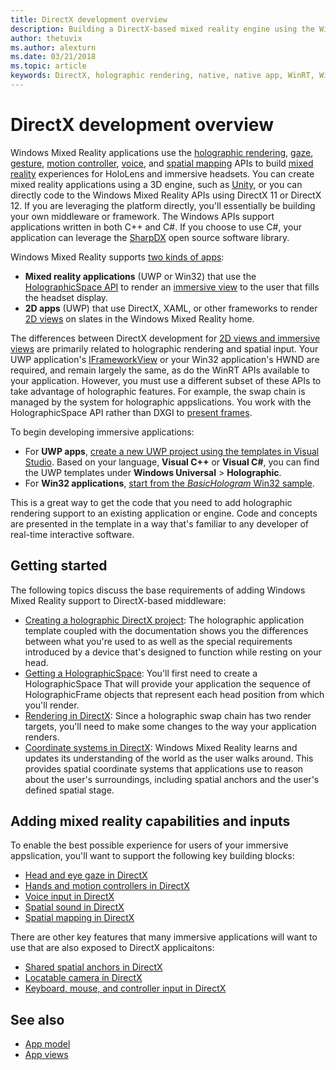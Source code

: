 ```yaml
---
title: DirectX development overview
description: Building a DirectX-based mixed reality engine using the Windows Mixed Reality APIs directly.
author: thetuvix
ms.author: alexturn
ms.date: 03/21/2018
ms.topic: article
keywords: DirectX, holographic rendering, native, native app, WinRT, WinRT app, platform APIs, custom engine, middleware
---
```




# DirectX development overview


Windows Mixed Reality applications use the [holographic rendering](rendering.md), [gaze](gaze.md), [gesture](gestures.md), [motion controller](motion-controllers.md), [voice](voice-input.md), and [spatial mapping](spatial-mapping.md) APIs to build [mixed reality](mixed-reality.md) experiences for HoloLens and immersive headsets. You can create mixed reality applications using a 3D engine, such as [Unity](unity-development-overview.md), or you can directly code to the Windows Mixed Reality APIs using DirectX 11 or DirectX 12. If you are leveraging the platform directly, you'll essentially be building your own middleware or framework. The Windows APIs support applications written in both C++ and C#. If you choose to use C#, your application can leverage the [SharpDX](http://sharpdx.org/) open source software library.


Windows Mixed Reality supports [two kinds of apps](app-views.md):
* **Mixed reality applications** (UWP or Win32) that use the [HolographicSpace API](getting-a-holographicspace.md) to render an [immersive view](app-views.md) to the user that fills the headset display.
* **2D apps** (UWP) that use DirectX, XAML, or other frameworks to render [2D views](app-views.md#2d-views) on slates in the Windows Mixed Reality home.


The differences between DirectX development for [2D views and immersive views](app-views.md) are primarily related to holographic rendering and spatial input. Your UWP application's [IFrameworkView](https://msdn.microsoft.com/library/windows/apps/windows.applicationmodel.core.iframeworkview.aspx) or your Win32 application's HWND are required, and remain largely the same, as do the WinRT APIs available to your application. However, you must use a different subset of these APIs to take advantage of holographic features. For example, the swap chain is managed by the system for holographic appslications. You work with the HolographicSpace API rather than DXGI to [present frames](rendering-in-directx.md).

To begin developing immersive applications:
* For **UWP apps**, [create a new UWP project using the templates in Visual Studio](creating-a-holographic-directx-project.md). Based on your language, **Visual C++** or **Visual C#**, you can find the UWP templates under **Windows Universal** > **Holographic**.
* For **Win32 applications**, [start from the *BasicHologram* Win32 sample](creating-a-holographic-directx-project.md#creating-a-win32-project).

This is a great way to get the code that you need to add holographic rendering support to an existing application or engine. Code and concepts are presented in the template in a way that's familiar to any developer of real-time interactive software.


## Getting started

The following topics discuss the base requirements of adding Windows Mixed Reality support to DirectX-based middleware:

* [Creating a holographic DirectX project](creating-a-holographic-directx-project.md): The holographic application template coupled with the documentation shows you the differences between what you're used to as well as the special requirements introduced by a device that's designed to function while resting on your head.
* [Getting a HolographicSpace](getting-a-holographicspace.md): You'll first need to create a HolographicSpace That will provide your application the sequence of HolographicFrame objects that represent each head position from which you'll render.
* [Rendering in DirectX](rendering-in-directx.md): Since a holographic swap chain has two render targets, you'll need to make some changes to the way your application renders.
* [Coordinate systems in DirectX](coordinate-systems-in-directx.md): Windows Mixed Reality learns and updates its understanding of the world as the user walks around. This provides spatial coordinate systems that applications use to reason about the user's surroundings, including spatial anchors and the user's defined spatial stage.

## Adding mixed reality capabilities and inputs

To enable the best possible experience for users of your immersive appslication, you'll want to support the following key building blocks:

* [Head and eye gaze in DirectX](gaze-in-directx.md)
* [Hands and motion controllers in DirectX](hands-and-motion-controllers-in-directx.md)
* [Voice input in DirectX](voice-input-in-directx.md)
* [Spatial sound in DirectX](spatial-sound-in-directx.md)
* [Spatial mapping in DirectX](spatial-mapping-in-directx.md)


There are other key features that many immersive applications will want to use that are also exposed to DirectX applicaitons:

* [Shared spatial anchors in DirectX](shared-spatial-anchors-in-directx.md)
* [Locatable camera in DirectX](locatable-camera-in-directx.md)
* [Keyboard, mouse, and controller input in DirectX](keyboard,-mouse,-and-controller-input-in-directx.md)

## See also
* [App model](app-model.md)
* [App views](app-views.md)

